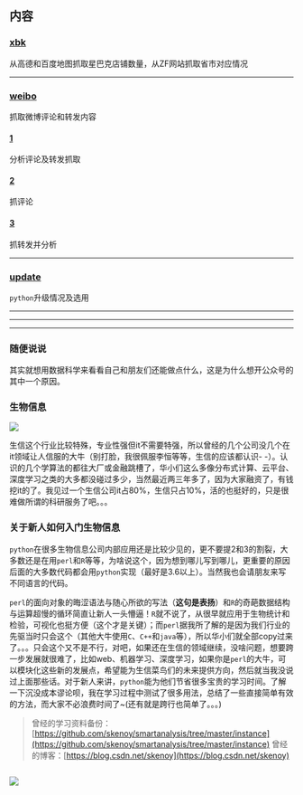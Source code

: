 ## 内容

### [xbk](xbk)
从高德和百度地图抓取星巴克店铺数量，从ZF网站抓取省市对应情况

---

### [weibo](weibo)
抓取微博评论和转发内容

#### [1](1)
分析评论及转发抓取

#### [2](2)
抓评论

#### [3](3)
抓转发并分析

---

### [update](update)
`python`升级情况及选用

---
---
---

### 随便说说

其实就想用数据科学来看看自己和朋友们还能做点什么，这是为什么想开公众号的其中一个原因。

### 生物信息

![](https://mmbiz.qpic.cn/mmbiz_png/mYJibSOraq9pCmPGjZ9qbca7AIeYQY7ldYgYmQh3icAEtz6ukhy1qW1hdU1PaVSkIicy3G5pJ47E3mtCGGDWgIp6Q/0?wx_fmt=png)

生信这个行业比较特殊，专业性强但it不需要特强，所以曾经的几个公司没几个在it领域让人信服的大牛（别打脸，我很佩服李恒等等，生信的应该都认识- -）。认识的几个学算法的都往大厂或金融跳槽了，华小们这么多像分布式计算、云平台、深度学习之类的大多都没碰过多少，当然最近两三年多了，因为大家融资了，有钱挖it的了。我见过一个生信公司it占80%，生信只占10%，活的也挺好的，只是很难做所谓的科研服务了吧。。。

### 关于新人如何入门生物信息

`python`在很多生物信息公司内部应用还是比较少见的，更不要提2和3的割裂，大多数还是在用`perl`和`R`等等，为啥说这个，因为想到哪儿写到哪儿，更重要的原因后面的大多数代码都会用`python`实现（最好是3.6以上）。当然我也会请朋友来写不同语言的代码。

`perl`的面向对象的晦涩语法与随心所欲的写法（**这句是表扬**）和`R`的奇葩数据结构与运算超慢的循环简直让新人一头懵逼！`R`就不说了，从很早就应用于生物统计和检验，可视化也挺方便（这个才是关键）；而`perl`据我所了解的是因为我们行业的先驱当时只会这个（其他大牛使用`C`、`C++`和`java`等），所以华小们就全部copy过来了。。。只会这个又不是不行，对吧，如果还在生信的领域继续，没啥问题，想要跨一步发展就很难了，比如web、机器学习、深度学习，如果你是`perl`的大牛，可以模块化这些新的发展点，希望能为生信菜鸟们的未来提供方向，然后就当我没说过上面那些话。对于新人来讲，`python`能为他们节省很多宝贵的学习时间。了解一下沉没成本谬论呗，我在学习过程中测试了很多用法，总结了一些直接简单有效的方法，而大家不必浪费时间了~(还有就是跨行也简单了。。。)

> 曾经的学习资料备份：[https://github.com/skenoy/smartanalysis/tree/master/instance](https://github.com/skenoy/smartanalysis/tree/master/instance)
> 曾经的博客：[https://blog.csdn.net/skenoy](https://blog.csdn.net/skenoy)

![]()

![](https://mmbiz.qpic.cn/mmbiz_png/mYJibSOraq9pLEwFgUObcImwB175s3Nm5eXowgRhE68Nq10K66oBpHiblP6L9XicpeKs9vqUp6NqrYoypNqP37rTA/0?wx_fmt=png)
